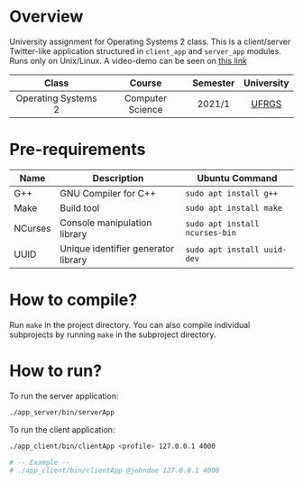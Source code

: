 # Overview
University assignment for Operating Systems 2 class. This is a client/server Twitter-like application structured in `client_app` and `server_app` modules. Runs only on Unix/Linux. A video-demo can be seen on [this link](https://www.youtube.com/watch?v=kvTAINipn80)

| Class               | Course           | Semester | University               |
|:-------------------:|:----------------:|:--------:|:------------------------:|
| Operating Systems 2 | Computer Science | 2021/1   | [UFRGS](http://ufrgs.br) |

# Pre-requirements

| Name    | Description                         | Ubuntu Command                 |
|---------|-------------------------------------|--------------------------------|
| G++     | GNU Compiler for C++                | `sudo apt install g++`         |
| Make    | Build tool                          | `sudo apt install make`        |
| NCurses | Console manipulation library        | `sudo apt install ncurses-bin` |
| UUID    | Unique identifier generator library | `sudo apt install uuid-dev`    |

# How to compile?
Run `make` in the project directory. You can also compile individual subprojects by running `make` in the subproject directory.

# How to run?
To run the server application:
``` bash
./app_server/bin/serverApp
```

To run the client application:
``` bash
./app_client/bin/clientApp <profile> 127.0.0.1 4000

# -- Example --
# ./app_client/bin/clientApp @johndoe 127.0.0.1 4000
```
